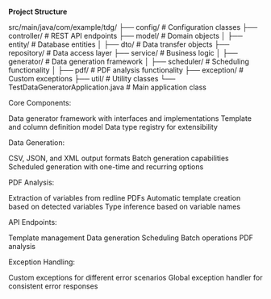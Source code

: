 **Project Structure**

src/main/java/com/example/tdg/
├── config/               # Configuration classes
├── controller/           # REST API endpoints
├── model/                # Domain objects
│   ├── entity/           # Database entities
│   ├── dto/              # Data transfer objects
├── repository/           # Data access layer
├── service/              # Business logic
│   ├── generator/        # Data generation framework
│   ├── scheduler/        # Scheduling functionality
│   ├── pdf/              # PDF analysis functionality
├── exception/            # Custom exceptions
├── util/                 # Utility classes
└── TestDataGeneratorApplication.java  # Main application class

Core Components:

Data generator framework with interfaces and implementations
Template and column definition model
Data type registry for extensibility


Data Generation:

CSV, JSON, and XML output formats
Batch generation capabilities
Scheduled generation with one-time and recurring options


PDF Analysis:

Extraction of variables from redline PDFs
Automatic template creation based on detected variables
Type inference based on variable names


API Endpoints:

Template management
Data generation
Scheduling
Batch operations
PDF analysis


Exception Handling:

Custom exceptions for different error scenarios
Global exception handler for consistent error responses
